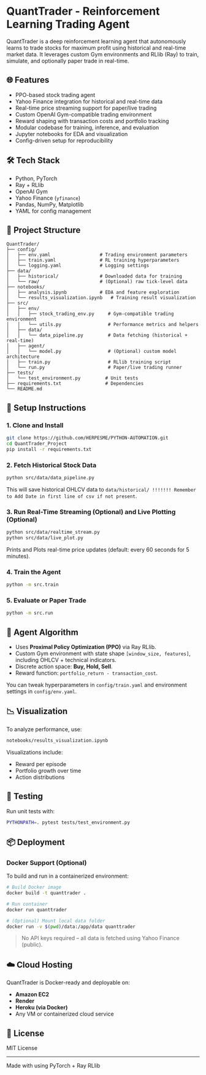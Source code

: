 # QuantTrader - Reinforcement Learning Trading Agent

QuantTrader is a deep reinforcement learning agent that autonomously learns to trade stocks for maximum profit using historical and real-time market data. It leverages custom Gym environments and RLlib (Ray) to train, simulate, and optionally paper trade in real-time.

## 🌐 Features
- PPO-based stock trading agent
- Yahoo Finance integration for historical and real-time data
- Real-time price streaming support for paper/live trading
- Custom OpenAI Gym-compatible trading environment
- Reward shaping with transaction costs and portfolio tracking
- Modular codebase for training, inference, and evaluation
- Jupyter notebooks for EDA and visualization
- Config-driven setup for reproducibility

## 🛠 Tech Stack
- Python, PyTorch
- Ray + RLlib
- OpenAI Gym
- Yahoo Finance (`yfinance`)
- Pandas, NumPy, Matplotlib
- YAML for config management

## 📁 Project Structure
```
QuantTrader/
├── config/
│   ├── env.yaml                  # Trading environment parameters
│   ├── train.yaml                # RL training hyperparameters
│   └── logging.yaml              # Logging settings
├── data/
│   ├── historical/               # Downloaded data for training
│   └── raw/                      # (Optional) raw tick-level data
├── notebooks/
│   ├── analysis.ipynb            # EDA and feature exploration
│   └── results_visualization.ipynb   # Training result visualization
├── src/
│   ├── env/
│   │   ├── stock_trading_env.py     # Gym-compatible trading environment
│   │   └── utils.py                 # Performance metrics and helpers
│   ├── data/
│   │   └── data_pipeline.py         # Data fetching (historical + real-time)
│   ├── agent/
│   │   └── model.py                 # (Optional) custom model architecture
│   ├── train.py                     # RLlib training script
│   └── run.py                       # Paper/live trading runner
├── tests/
│   └── test_environment.py         # Unit tests
├── requirements.txt                # Dependencies
└── README.md
```

## 🚀 Setup Instructions

### 1. Clone and Install
```bash
git clone https://github.com/HERPESME/PYTHON-AUTOMATION.git
cd QuantTrader_Project
pip install -r requirements.txt
```

### 2. Fetch Historical Stock Data
```bash
python src/data/data_pipeline.py
```
This will save historical OHLCV data to `data/historical/
!!!!!!! Remember to Add Date in first line of csv if not present`.

### 3. Run Real-Time Streaming (Optional) and Live Plotting (Optional)
```bash
python src/data/realtime_stream.py
python src/data/live_plot.py
```
Prints and Plots real-time price updates (default: every 60 seconds for 5 minutes).

### 4. Train the Agent
```bash
python -m src.train
```

### 5. Evaluate or Paper Trade
```bash
python -m src.run
```

## 🧠 Agent Algorithm

- Uses **Proximal Policy Optimization (PPO)** via Ray RLlib.
- Custom Gym environment with state shape `[window_size, features]`, including OHLCV + technical indicators.
- Discrete action space: **Buy, Hold, Sell**.
- Reward function: `portfolio_return - transaction_cost`.

You can tweak hyperparameters in `config/train.yaml` and environment settings in `config/env.yaml`.

## 📉 Visualization
To analyze performance, use:
```bash
notebooks/results_visualization.ipynb
```

Visualizations include:
- Reward per episode
- Portfolio growth over time
- Action distributions

## 🧪 Testing
Run unit tests with:
```bash
PYTHONPATH=. pytest tests/test_environment.py
```

## 📦 Deployment

### Docker Support (Optional)
To build and run in a containerized environment:

```bash
# Build Docker image
docker build -t quanttrader .

# Run container
docker run quanttrader

# (Optional) Mount local data folder
docker run -v $(pwd)/data:/app/data quanttrader
```

> No API keys required – all data is fetched using Yahoo Finance (public).

## ☁️ Cloud Hosting
QuantTrader is Docker-ready and deployable on:
- **Amazon EC2**
- **Render**
- **Heroku (via Docker)**
- Any VM or containerized cloud service

## 📄 License
MIT License

---

Made with using PyTorch + Ray RLlib
